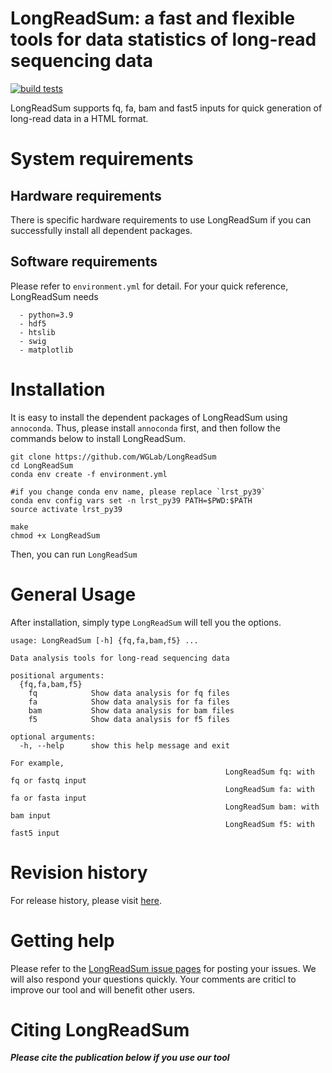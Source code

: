# LongReadSum: a fast and flexible tools for data statistics of long-read sequencing data 

[![build tests](https://github.com/WGLab/LongReadSum/actions/workflows/build-test.yml/badge.svg)](https://github.com/WGLab/LongReadSum/actions/workflows/build-test.yml)

LongReadSum supports fq, fa, bam and fast5 inputs for quick generation of long-read data in a HTML format.

# System requirements
## Hardware requirements
There is specific hardware requirements to use LongReadSum if you can successfully install all dependent packages.

## Software requirements
Please refer to `environment.yml` for detail. For your quick reference, LongReadSum needs
```
  - python=3.9
  - hdf5
  - htslib
  - swig
  - matplotlib
```

# Installation
It is easy to install the dependent packages of LongReadSum using `annoconda`. Thus, please install `annoconda` first, and then follow the commands below to install LongReadSum.

```
git clone https://github.com/WGLab/LongReadSum
cd LongReadSum
conda env create -f environment.yml

#if you change conda env name, please replace `lrst_py39`
conda env config vars set -n lrst_py39 PATH=$PWD:$PATH
source activate lrst_py39   

make
chmod +x LongReadSum
```

Then, you can run `LongReadSum`


# General Usage
After installation, simply type `LongReadSum` will tell you the options.
```
usage: LongReadSum [-h] {fq,fa,bam,f5} ...

Data analysis tools for long-read sequencing data

positional arguments:
  {fq,fa,bam,f5}
    fq            Show data analysis for fq files
    fa            Show data analysis for fa files
    bam           Show data analysis for bam files
    f5            Show data analysis for f5 files

optional arguments:
  -h, --help      show this help message and exit

For example,
                                                LongReadSum fq: with fq or fastq input
                                                LongReadSum fa: with fa or fasta input
                                                LongReadSum bam: with bam input
                                                LongReadSum f5: with fast5 input
```


# Revision history
For release history, please visit [here](https://github.com/WGLab/LongReadSum/releases). 

# Getting help
Please refer to the [LongReadSum issue pages](https://github.com/WGLab/LongReadSum/issues) for posting your issues. We will also respond your questions quickly. Your comments are criticl to improve our tool and will benefit other users.

# Citing LongReadSum
***Please cite the publication below if you use our tool***



